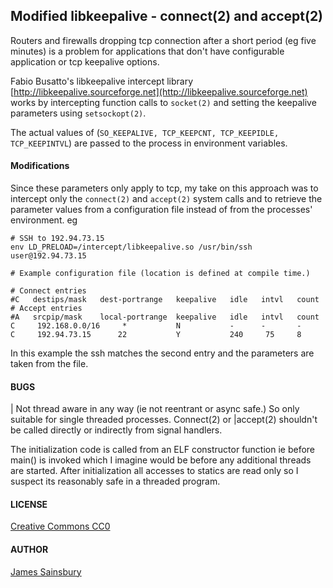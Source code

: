 ## Modified libkeepalive - connect(2) and accept(2)

Routers and firewalls dropping tcp connection after a short period
(eg five minutes) is a problem for applications that don't have
configurable application or tcp keepalive options.

Fabio Busatto's libkeepalive intercept library
[http://libkeepalive.sourceforge.net](http://libkeepalive.sourceforge.net)
works by intercepting function calls to `socket(2)` and
setting the keepalive parameters using `setsockopt(2)`. 

The actual values of (`SO_KEEPALIVE, TCP_KEEPCNT, TCP_KEEPIDLE, TCP_KEEPINTVL`)
are passed to the process in environment variables.

#### Modifications

Since these parameters only apply to tcp, my take on this approach was to
intercept only the `connect(2)` and `accept(2)` system calls and to retrieve
the parameter values from a configuration file instead of from the processes'
environment.
eg

    # SSH to 192.94.73.15
    env LD_PRELOAD=/intercept/libkeepalive.so /usr/bin/ssh user@192.94.73.15

    # Example configuration file (location is defined at compile time.)
    
    # Connect entries
    #C   destips/mask   dest-portrange   keepalive   idle   intvl   count   
    # Accept entries
    #A   srcpip/mask    local-portrange  keepalive   idle   intvl   count   
    C     192.168.0.0/16     *           N           -      -       -
    C     192.94.73.15      22           Y           240     75     8
    

In this example the ssh matches the second entry and the parameters
are taken from the file.

#### BUGS
| Not thread aware in any way (ie not reentrant or async safe.) So only suitable for single threaded processes. Connect(2) or |accept(2) shouldn't be called directly or indirectly from signal handlers.

The initialization code is called from an ELF constructor function ie before main() is invoked 
which I imagine would be before any additional threads are started.
After initialization all accesses to statics are read only so I suspect its reasonably
safe in a threaded program.

#### LICENSE
[Creative Commons CC0](http://creativecommons.org/publicdomain/zero/1.0/legalcode)

#### AUTHOR
[James Sainsbury](mailto:toves@sdf.lonestar.org)
